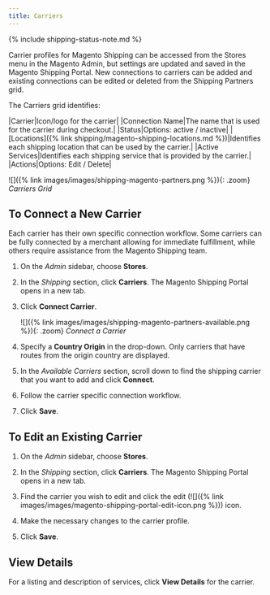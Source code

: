 ```yaml
---
title: Carriers
---
```


{% include shipping-status-note.md %}

Carrier profiles for Magento Shipping can be accessed from the Stores menu in the Magento Admin, but settings are updated and saved in the Magento Shipping Portal. New connections to carriers can be added and existing connections can be edited or deleted from the Shipping Partners grid.

The Carriers grid identifies:

|Carrier|Icon/logo for the carrier|
|Connection Name|The name that is used for the carrier during checkout.|
|Status|Options: active / inactive|
|[Locations]({% link shipping/magento-shipping-locations.md %})|Identifies each shipping location that can be used by the carrier.|
|Active Services|Identifies each shipping service that is provided by the carrier.|
|Actions|Options: Edit / Delete|

![]({% link images/images/shipping-magento-partners.png %}){: .zoom}
_Carriers Grid_

## To Connect a New Carrier

Each carrier has their own specific connection workflow. Some carriers can be fully connected by a merchant allowing for immediate fulfillment, while others require assistance from the Magento Shipping team.

1.  On the _Admin_ sidebar, choose **Stores**.

1.  In the _Shipping_ section, click **Carriers**. The Magento Shipping Portal opens in a new tab.

1.  Click **Connect Carrier**.

    ![]({% link images/images/shipping-magento-partners-available.png %}){: .zoom}
    _Connect a Carrier_

1.  Specify a **Country Origin** in the drop-down. Only carriers that have routes from the origin country are displayed.

1.  In the _Available Carriers_ section, scroll down to find the shipping carrier that you want to add and click **Connect**.

1.  Follow the carrier specific connection workflow.

1.  Click **Save**.

## To Edit an Existing Carrier

1.  On the _Admin_ sidebar, choose **Stores**.

1.  In the _Shipping_ section, click **Carriers**. The Magento Shipping Portal opens in a new tab.

1.  Find the carrier you wish to edit and click the edit (![]({% link images/images/magento-shipping-portal-edit-icon.png %})) icon.

1.  Make the necessary changes to the carrier profile.

1.  Click **Save**.

## View Details

For a listing and description of services, click **View Details** for the carrier.
